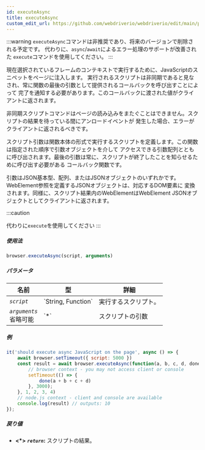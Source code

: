 ```yaml
---
id: executeAsync
title: executeAsync
custom_edit_url: https://github.com/webdriverio/webdriverio/edit/main/packages/webdriverio/src/commands/browser/executeAsync.ts
---
```


:::warning
`executeAsync`コマンドは非推奨であり、将来のバージョンで削除される予定です。
代わりに、`async`/`await`によるエラー処理のサポートが改善された
`execute`コマンドを使用してください。
:::

現在選択されているフレームのコンテキストで実行するために、JavaScriptのスニペットをページに注入します。
実行されるスクリプトは非同期であると見なされ、常に関数の最後の引数として提供されるコールバックを呼び出すことによって
完了を通知する必要があります。このコールバックに渡された値がクライアントに返されます。

非同期スクリプトコマンドはページの読み込みをまたぐことはできません。スクリプトの結果を待っている間にアンロードイベントが
発生した場合、エラーがクライアントに返されるべきです。

スクリプト引数は関数本体の形式で実行するスクリプトを定義します。この関数は指定された順序で引数オブジェクトを介して
アクセスできる引数配列とともに呼び出されます。最後の引数は常に、スクリプトが終了したことを知らせるために呼び出す必要がある
コールバック関数です。

引数はJSON基本型、配列、またはJSONオブジェクトのいずれかです。WebElement参照を定義するJSONオブジェクトは、対応するDOM要素に
変換されます。同様に、スクリプト結果内のWebElementはWebElement JSONオブジェクトとしてクライアントに返されます。

:::caution

代わりに`execute`を使用してください
:::

##### 使用法

```js
browser.executeAsync(script, arguments)
```

##### パラメータ

<table>
  <thead>
    <tr>
      <th>名前</th><th>型</th><th>詳細</th>
    </tr>
  </thead>
  <tbody>
    <tr>
      <td><code><var>script</var></code></td>
      <td>`String, Function`</td>
      <td>実行するスクリプト。</td>
    </tr>
    <tr>
      <td><code><var>arguments</var></code><br /><span className="label labelWarning">省略可能</span></td>
      <td>`*`</td>
      <td>スクリプトの引数</td>
    </tr>
  </tbody>
</table>

##### 例

```js title="executeAsync.js"
it('should execute async JavaScript on the page', async () => {
    await browser.setTimeout({ script: 5000 })
    const result = await browser.executeAsync(function(a, b, c, d, done) {
        // browser context - you may not access client or console
        setTimeout(() => {
            done(a + b + c + d)
        }, 3000);
    }, 1, 2, 3, 4)
    // node.js context - client and console are available
    console.log(result) // outputs: 10
});
```

##### 戻り値

- **&lt;*&gt;**
            **<code><var>return</var></code>:**              スクリプトの結果。
